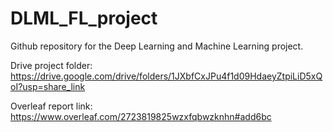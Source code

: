 # DLML_FL_project
Github repository for the Deep Learning and Machine Learning project. 

Drive project folder: https://drive.google.com/drive/folders/1JXbfCxJPu4f1d09HdaeyZtpiLiD5xQoI?usp=share_link

Overleaf report link: https://www.overleaf.com/2723819825wzxfqbwzknhn#add6bc
